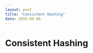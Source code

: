 ```yaml
---
layout: post
title: "Consistent Hashing"
date: 2015-05-06
---
```


<style>body {text-align: justify}</style>

# Consistent Hashing
